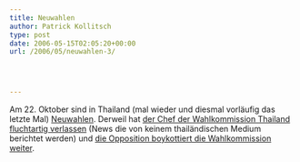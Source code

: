 ```yaml
---
title: Neuwahlen
author: Patrick Kollitsch
type: post
date: 2006-05-15T02:05:20+00:00
url: /2006/05/neuwahlen-3/




---
```

Am 22. Oktober sind in Thailand (mal wieder und diesmal vorläufig das letzte Mal) [Neuwahlen][1]. Derweil hat [der Chef der Wahlkommission Thailand fluchtartig verlassen][2] (News die von keinem thailändischen Medium berichtet werden) und [die Opposition boykottiert die Wahlkommission weiter][3].

 [1]: http://nationmultimedia.com/breakingnews/read.php?newsid=30004043
 [2]: http://news.google.com/news?ie=UTF-8&q=thailand+Wassana+Puemlap&btnG=Search+News
 [3]: http://www.bangkokpost.net/breaking_news/breakingnews.php?id=96844
